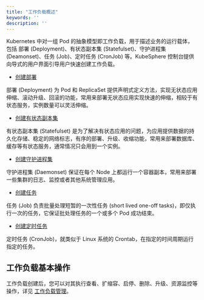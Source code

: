 ```yaml
---
title: "工作负载概述"
keywords: ''
description: ''
---
```


Kubernetes 中对一组 Pod 的抽象模型即工作负载，用于描述业务的运行载体，包括 部署 (Deployment)、有状态副本集 (Statefulset)、守护进程集 (Deamonset)、任务 (Job)、定时任务 (CronJob) 等。KubeSphere 控制台提供向导式的用户界面引导用户快速创建工作负载。

- [创建部署](../deployments)

部署 (Deployment) 为 Pod 和 ReplicaSet 提供声明式定义方法，实现无状态应用伸缩、滚动升级、回滚的功能，常用来部署无状态应用实现快速的伸缩，相较于有状态服务，实例数量可以灵活伸缩。

- [创建有状态副本集](../statefulsets)

有状态副本集 (Statefulset) 是为了解决有状态应用的问题，为应用提供数据的持久化存储、稳定的网络标志，有序的部署、升级、收缩功能，常用来部署数据库、缓存等有状态服务，通常情况只会用到一个实例。

- [创建守护进程集](../daemonsets)

守护进程集 (Daemonset) 保证在每个 Node 上都运行一个容器副本，常用来部署一些集群的日志、监控或者其他系统管理应用。

- [创建任务](../jobs)

任务 (Job) 负责批量处理短暂的一次性任务 (short lived one-off tasks)，即仅执行一次的任务，它保证批处理任务的一个或多个 Pod 成功结束。

- [创建定时任务](../cronjobs)

定时任务 (CronJob)，就类似于 Linux 系统的 Crontab，在指定的时间周期运行指定的任务。

## 工作负载基本操作

工作负载创建后，您可以对其执行查看、扩缩容、启停、删除、升级、资源监控等操作，详见 [工作负载管理](../workload-management)。